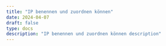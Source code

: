 ```yaml
---
title: "IP benennen und zuordnen können"
date: 2024-04-07
draft: false
type: docs
description: "IP benennen und zuordnen können description"
---
```


